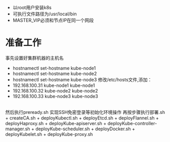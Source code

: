 + 以root用户安装k8s
+ 可执行文件路径为/usr/local/bin
+ MASTER_VIP必须和节点IP在同一个网段

# 准备工作
事先设置好集群机器的主机名
+ hostnamectl set-hostname kube-node1
+ hostnamectl set-hostname kube-node2
+ hostnamectl set-hostname kube-node3
修改/etc/hosts文件,添加：<br/>
+ 192.168.100.31  kube-node1    kube-node1
+ 192.168.100.32  kube-node2    kube-node2
+ 192.168.100.33  kube-node3    kube-node3
<br/>
然后执行preready.sh 实现SSH免密登录等初始化环境操作
再按步骤执行部署.sh
+ createCA.sh
+ deployKubectl.sh
+ deployEtcd.sh
+ deployFlannel.sh
+ deployHaproxy.sh
+ deployKube-apiserver.sh
+ deployKube-controller-manager.sh
+ deployKube-scheduler.sh
+ deployDocker.sh
+ deployKubelet.sh
+ deployKube-proxy.sh
